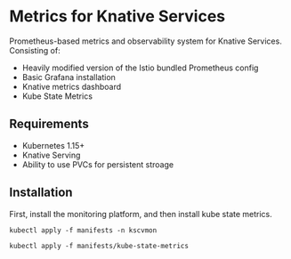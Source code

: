 # Metrics for Knative Services

Prometheus-based metrics and observability system for Knative Services. Consisting of:

- Heavily modified version of the Istio bundled Prometheus config
- Basic Grafana installation
- Knative metrics dashboard
- Kube State Metrics

## Requirements

- Kubernetes 1.15+
- Knative Serving
- Ability to use PVCs for persistent stroage

## Installation

First, install the monitoring platform, and then install kube state metrics.

`kubectl apply -f manifests -n kscvmon`

`kubectl apply -f manifests/kube-state-metrics`
